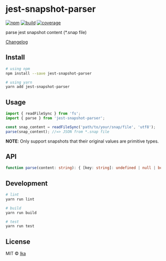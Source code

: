 # jest-snapshot-parser

[![npm](https://img.shields.io/npm/v/jest-snapshot-parser.svg)](https://www.npmjs.com/package/jest-snapshot-parser)
[![build](https://img.shields.io/travis/ikatyang/jest-snapshot-parser/master.svg)](https://travis-ci.org/ikatyang/jest-snapshot-parser/builds)
[![coverage](https://img.shields.io/codecov/c/github/ikatyang/jest-snapshot-parser/master.svg)](https://codecov.io/gh/ikatyang/jest-snapshot-parser)

parse jest snapshot content (*.snap file)

[Changelog](https://github.com/ikatyang/jest-snapshot-parser/blob/master/CHANGELOG.md)

## Install

```sh
# using npm
npm install --save jest-snapshot-parser

# using yarn
yarn add jest-snapshot-parser
```

## Usage

```ts
import { readFileSync } from 'fs';
import { parse } from 'jest-snapshot-parser';

const snap_content = readFileSync('path/to/your/snap/file', 'utf8');
parse(snap_content); //=> JSON from *.snap file
```

**NOTE**: Only support snapshots that their original values are primitive types.

## API

```ts
function parse(content: string): { [key: string]: undefined | null | boolean | number | string };
```

## Development

```sh
# lint
yarn run lint

# build
yarn run build

# test
yarn run test
```

## License

MIT © [Ika](https://github.com/ikatyang)
